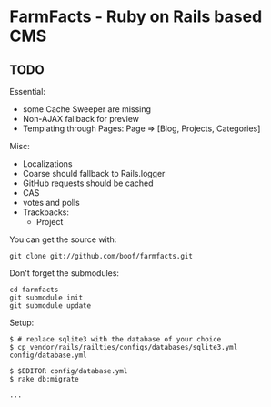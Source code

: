 FarmFacts - Ruby on Rails based CMS
===================================

TODO
----

Essential:
* some Cache Sweeper are missing
* Non-AJAX fallback for preview
* Templating through Pages: Page => [Blog, Projects, Categories]

Misc:
* Localizations
* Coarse should fallback to Rails.logger
* GitHub requests should be cached
* CAS
* votes and polls
* Trackbacks:
  * Project

You can get the source with:

    git clone git://github.com/boof/farmfacts.git

Don't forget the submodules:

    cd farmfacts
    git submodule init
    git submodule update

Setup:

    $ # replace sqlite3 with the database of your choice
    $ cp vendor/rails/railties/configs/databases/sqlite3.yml config/database.yml

    $ $EDITOR config/database.yml
    $ rake db:migrate

    ...
